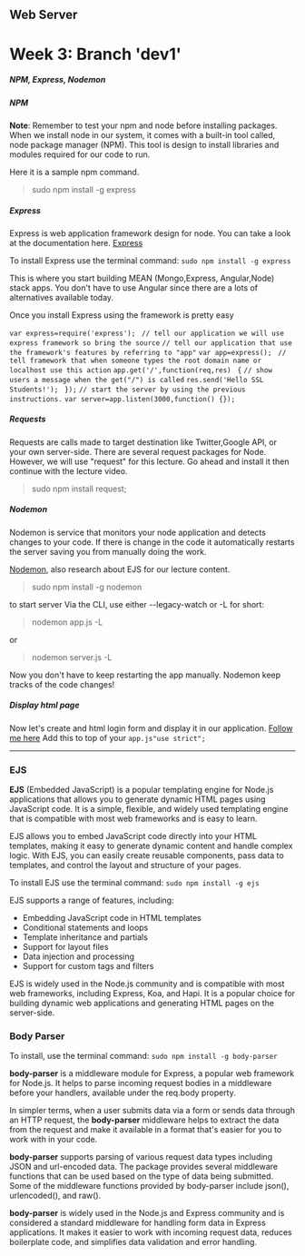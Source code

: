 ## Web Server


# Week 3: Branch 'dev1'

##### NPM, Express, Nodemon


##### NPM
**Note**: Remember to test your npm and node before installing packages.
When we install node in our system, it comes with a built-in tool called, node package manager (NPM). This tool is design to install libraries and modules required for our code to run.

Here it is a sample npm command.

> sudo npm install -g express

##### Express
Express is web application framework design for node. You can take a look at the documentation here. [Express](https://expressjs.com/)

To install Express use the terminal command:
`sudo npm install -g express`


This is where you start building MEAN (Mongo,Express, Angular,Node) stack apps. You don't have to use Angular since there are a lots of alternatives available today.

Once you install Express using the framework is pretty easy

`var express=require('express'); `
`// tell our application we will use express framework so bring the source`
`// tell our application that use the framework's features by referring to "app"`
`var app=express(); `
`// tell framework that when someone types the root domain name or localhost use this action`
`app.get('/',function(req,res) `
`{`
`// show users a message when the get("/") is called`
`res.send('Hello SSL Students!'); `
`});`
`// start the server by using the previous instructions.`
`var server=app.listen(3000,function() {}); `

##### Requests
Requests are calls made to target destination like Twitter,Google API, or your own server-side. There are several request packages for Node. However, we will use "request" for this lecture. Go ahead and install it then continue with the lecture video.

> sudo npm install request;

##### Nodemon
Nodemon is service that monitors your node application and detects changes to your code. If there is change in the code it automatically restarts the server saving you from manually doing the work.

[Nodemon](https://www.npmjs.com/package/nodemon), also research about EJS for our lecture content.

> sudo npm install -g nodemon

to start server Via the CLI, use either --legacy-watch or -L for short:

> nodemon app.js -L

or

> nodemon server.js -L

Now you don't have to keep restarting the app manually. Nodemon keep tracks of the code changes!

##### Display html page
Now let's create and html login form and display it in our application. [Follow me here](https://www.youtube.com/watch?v=CEmoFPWXc4c)
Add this to top of your `app.js"use strict";`


___

### EJS

**EJS** (Embedded JavaScript) is a popular templating engine for Node.js applications that allows you to generate dynamic HTML pages using JavaScript code. It is a simple, flexible, and widely used templating engine that is compatible with most web frameworks and is easy to learn.

EJS allows you to embed JavaScript code directly into your HTML templates, making it easy to generate dynamic content and handle complex logic. With EJS, you can easily create reusable components, pass data to templates, and control the layout and structure of your pages.

To install EJS use the terminal command: `sudo npm install -g ejs`

EJS supports a range of features, including:

* Embedding JavaScript code in HTML templates
* Conditional statements and loops
* Template inheritance and partials
* Support for layout files
* Data injection and processing
* Support for custom tags and filters

EJS is widely used in the Node.js community and is compatible with most web frameworks, including Express, Koa, and Hapi. It is a popular choice for building dynamic web applications and generating HTML pages on the server-side.


### Body Parser

To install, use the terminal command: `sudo npm install -g body-parser`

**body-parser** is a middleware module for Express, a popular web framework for Node.js. It helps to parse incoming request bodies in a middleware before your handlers, available under the req.body property.

In simpler terms, when a user submits data via a form or sends data through an HTTP request, the **body-parser** middleware helps to extract the data from the request and make it available in a format that's easier for you to work with in your code.

**body-parser** supports parsing of various request data types including JSON and url-encoded data. The package provides several middleware functions that can be used based on the type of data being submitted. Some of the middleware functions provided by body-parser include json(), urlencoded(), and raw().

**body-parser** is widely used in the Node.js and Express community and is considered a standard middleware for handling form data in Express applications. It makes it easier to work with incoming request data, reduces boilerplate code, and simplifies data validation and error handling.


























